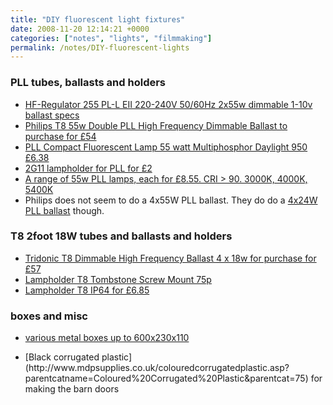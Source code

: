 ```yaml
---
title: "DIY fluorescent light fixtures"
date: 2008-11-20 12:14:21 +0000
categories: ["notes", "lights", "filmmaking"]
permalink: /notes/DIY-fluorescent-lights
---
```

### PLL tubes, ballasts and holders

-   [HF-Regulator 255 PL-L EII 220-240V 50/60Hz 2x55w dimmable 1-10v
    ballast
    specs](http://www.prismaecat.lighting.philips.com/ecat/Light/ApplicationRouter.aspx?fh_secondid=913700620266_2&fh_reftheme=promo_75141119%2cseeall%2c%2f%2fprof%2fen_GB%2fcategories%3C%7Bfepplg%7D%2fcountries%3E%7Ben_GB%7D%2fstatus%3E%7Bact%7D%2fcategories%3C%7Bc_0022fepplg_1327_ge01%7D%2fcategories%3C%7Bc_0012fepplg_1329_ge01gaf%7D%2fcategories%3C%7Bc_0002fepplg_1331_ge01gfet%7D&fh_location=%2f%2fprof%2fen_GB%2fcategories%3C%7Bfepplg%7D%2fcountries%3E%7Ben_GB%7D%2fstatus%3E%7Bact%7D%2fcategories%3C%7Bc_0022fepplg_1327_ge01%7D%2fcategories%3C%7Bc_0012fepplg_1329_ge01gaf%7D%2fcategories%3C%7Bc_0002fepplg_1331_ge01gfet%7D%2fcategories%3C%7Bf_0092fepplg_1331_phl_hfr2anpl%7D&fh_eds=%C3%9F&fh_refview=lister&tab=&family=&&left_nav=gb_en&)
-   [Philips T8 55w Double PLL High Frequency Dimmable Ballast to
    purchase for £54](http://www.bltdirect.com/product.php?pid=6691)
-   [PLL Compact Fluorescent Lamp 55 watt Multiphosphor Daylight 950
    £6.38](http://www.bltdirect.com/product.php?pid=7831&nm=PLL+Compact+Fluorescent+Lamp+55+watt+Multiphosphor+Daylight&cat=1735)
-   [2G11 lampholder for PLL for
    £2](http://www.lampspecs.co.uk/Light-Fittings/Lamp-Holders/LH-2G11)
-   [A range of 55w PLL lamps, each for £8.55. CRI &gt; 90. 3000K,
    4000K,
    5400K](http://www.lampspecs.co.uk/Light-Bulbs-Tubes/Colour-90_5)
-   Philips does not seem to do a 4x55W PLL ballast. They do do a [4x24W
    PLL
    ballast](http://www.prismaecat.lighting.philips.com/ecat/Light/ApplicationRouter.aspx?fh_secondid=913700614866_2&fh_view_size=10000&fh_start_index=0&fh_location=%2f%2fprof%2fen_GB%2fcategories%3C%7Bfepplg%7D%2fcountries%3E%7Ben_GB%7D%2fstatus%3E%7Bact%7D%2fcategories%3C%7Bc_0022fepplg_1327_ge01%7D%2fcategories%3C%7Bc_0012fepplg_1329_ge01gaf%7D%2fcategories%3C%7Bc_0002fepplg_1331_ge01gfet%7D%2fcategories%3C%7Bf_0092fepplg_1331_phl_hfr2anpl%7D&fh_eds=%C3%9F&fh_refview=lister&tab=&family=&&left_nav=gb_en&) though.

### T8 2foot 18W tubes and ballasts and holders

-   [Tridonic T8 Dimmable High Frequency Ballast 4 x 18w for purchase
    for
    £57](http://www.bltdirect.com/product.php?pid=6249&nm=Tridonic+T8+Dimmable+High+Frequency+Ballast+4+x+18w&cat=552)
-   [Lampholder T8 Tombstone Screw Mount
    75p](http://www.lampspecs.co.uk/Light-Fittings/Lamp-Holders/Lampholder-T8-Tombstone-Screw-Mount)
-   [Lampholder T8 IP64 for
    £6.85](http://www.lampspecs.co.uk/Light-Fittings/Lamp-Holders/LH-T8-IP64)

### boxes and misc

-   [various metal boxes up to
    600x230x110](http://www.ce-tek.co.uk/-p-129.html)

<ul>
<li>
[Black corrugated
plastic](http://www.mdpsupplies.co.uk/colouredcorrugatedplastic.asp?parentcatname=Coloured%20Corrugated%20Plastic&parentcat=75)
for making the barn doors

</li>


